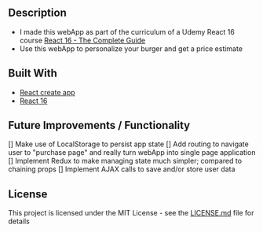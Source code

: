 ## Description
  * I made this webApp as part of the curriculum of a Udemy React 16 course [React 16 - The Complete Guide](https://www.udemy.com/react-the-complete-guide-incl-redux/learn/v4/overview)
  * Use this webApp to personalize your burger and get a price estimate
  
## Built With
  * [React create app](https://github.com/facebook/create-react-app)
  * [React 16](https://reactjs.org/) 
  
## Future Improvements / Functionality
 [] Make use of LocalStorage to persist app state
 [] Add routing to navigate user to "purchase page" and really turn webApp into single page application
 [] Implement Redux to make managing state much simpler; compared to chaining props
 [] Implement AJAX calls to save and/or store user data

## License
This project is licensed under the MIT License - see the [LICENSE.md](LICENSE.md) file for details
